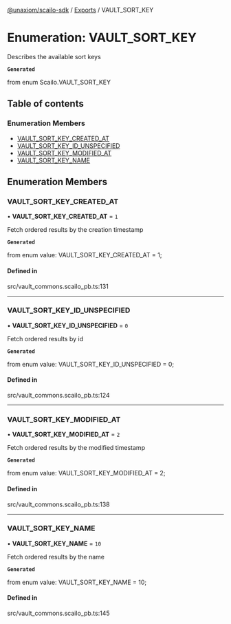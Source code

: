 [@unaxiom/scailo-sdk](../README.md) / [Exports](../modules.md) / VAULT\_SORT\_KEY

# Enumeration: VAULT\_SORT\_KEY

Describes the available sort keys

**`Generated`**

from enum Scailo.VAULT_SORT_KEY

## Table of contents

### Enumeration Members

- [VAULT\_SORT\_KEY\_CREATED\_AT](VAULT_SORT_KEY.md#vault_sort_key_created_at)
- [VAULT\_SORT\_KEY\_ID\_UNSPECIFIED](VAULT_SORT_KEY.md#vault_sort_key_id_unspecified)
- [VAULT\_SORT\_KEY\_MODIFIED\_AT](VAULT_SORT_KEY.md#vault_sort_key_modified_at)
- [VAULT\_SORT\_KEY\_NAME](VAULT_SORT_KEY.md#vault_sort_key_name)

## Enumeration Members

### VAULT\_SORT\_KEY\_CREATED\_AT

• **VAULT\_SORT\_KEY\_CREATED\_AT** = ``1``

Fetch ordered results by the creation timestamp

**`Generated`**

from enum value: VAULT_SORT_KEY_CREATED_AT = 1;

#### Defined in

src/vault_commons.scailo_pb.ts:131

___

### VAULT\_SORT\_KEY\_ID\_UNSPECIFIED

• **VAULT\_SORT\_KEY\_ID\_UNSPECIFIED** = ``0``

Fetch ordered results by id

**`Generated`**

from enum value: VAULT_SORT_KEY_ID_UNSPECIFIED = 0;

#### Defined in

src/vault_commons.scailo_pb.ts:124

___

### VAULT\_SORT\_KEY\_MODIFIED\_AT

• **VAULT\_SORT\_KEY\_MODIFIED\_AT** = ``2``

Fetch ordered results by the modified timestamp

**`Generated`**

from enum value: VAULT_SORT_KEY_MODIFIED_AT = 2;

#### Defined in

src/vault_commons.scailo_pb.ts:138

___

### VAULT\_SORT\_KEY\_NAME

• **VAULT\_SORT\_KEY\_NAME** = ``10``

Fetch ordered results by the name

**`Generated`**

from enum value: VAULT_SORT_KEY_NAME = 10;

#### Defined in

src/vault_commons.scailo_pb.ts:145
